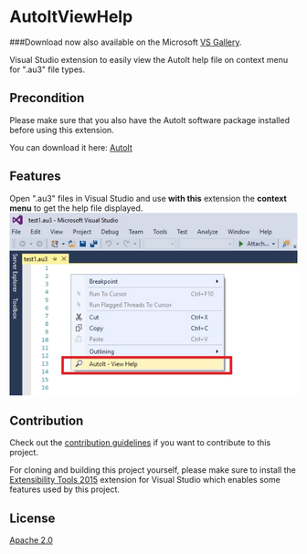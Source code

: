 # AutoItViewHelp

<!-- VS Gallery link requires an update after you've uploaded a new VSIX file-->
###Download now also available on the Microsoft [VS Gallery](https://visualstudiogallery.msdn.microsoft.com/ab30dfbb-5a2d-4552-9d78-618df17f023f).


Visual Studio extension to easily view the AutoIt help file on context menu for ".au3" file types.

## Precondition
Please make sure that you also have the AutoIt software package installed before using this extension.

You can download it here: [AutoIt](https://www.autoitscript.com/site/autoit/downloads) 

## Features
Open ".au3" files in Visual Studio and use **with this** extension the **context menu** to get the help file displayed.
![ContextMenu](Images/ContextMenu.png)


## Contribution
Check out the [contribution guidelines](Contributing.md)
if you want to contribute to this project.

For cloning and building this project yourself, please make sure
to install the
[Extensibility Tools 2015](https://visualstudiogallery.msdn.microsoft.com/ab39a092-1343-46e2-b0f1-6a3f91155aa6)
extension for Visual Studio which enables some features
used by this project.

## License
[Apache 2.0](LICENSE)

